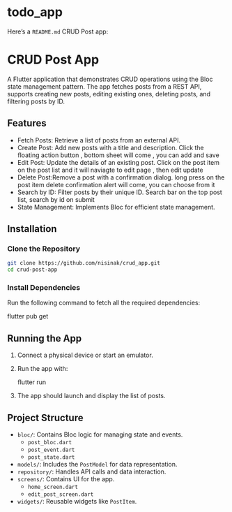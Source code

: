 # todo_app
Here’s a `README.md` CRUD Post app:
# CRUD Post App

A Flutter application that demonstrates CRUD operations using the Bloc state management pattern. 
The app fetches posts from a REST API, supports creating new posts, editing existing ones, deleting posts, and filtering posts by ID.

## Features

- Fetch Posts: Retrieve a list of posts from an external API.
- Create Post: Add new posts with a title and description.
  Click the floating action button , bottom sheet will come , you can add and save
- Edit Post: Update the details of an existing post.
 Click on the post item on the post list and it will naviagte to edit page , then edit update
- Delete Post:Remove a post with a confirmation dialog.
 long press on the post item delete confirmation alert will come, you can choose from it
- Search by ID: Filter posts by their unique ID.
 Search bar on the top post list, search by id on submit
- State Management: Implements Bloc for efficient state management.

## Installation

### Clone the Repository
```bash
git clone https://github.com/nisinak/crud_app.git
cd crud-post-app
```

### Install Dependencies
Run the following command to fetch all the required dependencies:

flutter pub get


## Running the App

1. Connect a physical device or start an emulator.
2. Run the app with:

   flutter run
3. The app should launch and display the list of posts.


## Project Structure

- `bloc/`: Contains Bloc logic for managing state and events.
    - `post_bloc.dart`
    - `post_event.dart`
    - `post_state.dart`
- `models/`: Includes the `PostModel` for data representation.
- `repository/`: Handles API calls and data interaction.
- `screens/`: Contains UI for the app.
    - `home_screen.dart`
    - `edit_post_screen.dart`
- `widgets/`: Reusable widgets like `PostItem`.

